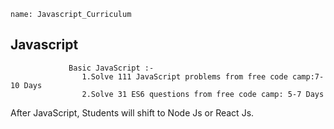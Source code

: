  ```ngMeta
name: Javascript_Curriculum
```     
 ## Javascript
                 Basic JavaScript :-
                    1.Solve 111 JavaScript problems from free code camp:7-10 Days
                    2.Solve 31 ES6 questions from free code camp: 5-7 Days

After JavaScript, Students will shift to Node Js or React Js.
